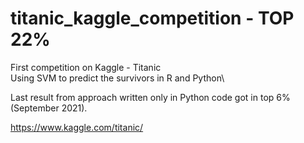 # titanic_kaggle_competition - TOP 22%
 
First competition on Kaggle - Titanic\
Using SVM to predict the survivors in R and Python\

Last result from approach written only in Python code got in top 6% (September 2021).

https://www.kaggle.com/titanic/
